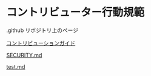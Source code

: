 # コントリビューター行動規範

.github リポジトリ上のページ

[コントリビューションガイド](/.github/CONTRIBUTING.md)

[SECURITY.md](/SECURITY.md)

[test.md](./test.md)
